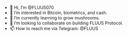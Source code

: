 - 👋 Hi, I’m @FLUUS070
- 👀 I’m interested in Bitcoin, biometrics, and cash.
- 🌱 I’m currently learning to grow mushrooms.
- 💞️ I’m looking to collaborate on building FLUUS Protocol. 
- 📫 How to reach me via Telegram: @FLUUS

<!---
FLUUS070/FLUUS070 is a ✨ special ✨ repository because its `README.md` (this file) appears on your GitHub profile.
You can click the Preview link to take a look at your changes.
--->
